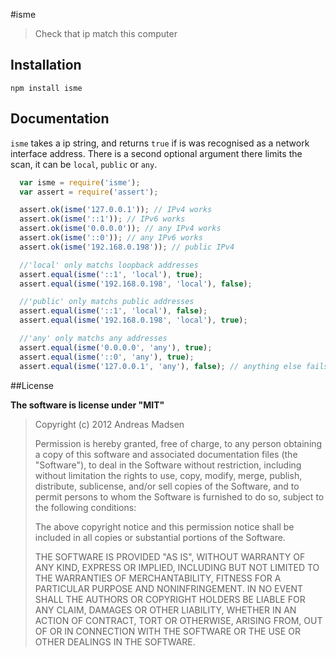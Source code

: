 #isme

> Check that ip match this computer

## Installation

```sheel
npm install isme
```

## Documentation

`isme` takes a ip string, and returns `true` if is was recognised as a network
interface address. There is a second optional argument there limits the scan,
it can be `local`, `public` or `any`.

```JavaScript
  var isme = require('isme');
  var assert = require('assert');

  assert.ok(isme('127.0.0.1')); // IPv4 works
  assert.ok(isme('::1')); // IPv6 works
  assert.ok(isme('0.0.0.0')); // any IPv4 works
  assert.ok(isme('::0')); // any IPv6 works
  assert.ok(isme('192.168.0.198')); // public IPv4

  //'local' only matchs loopback addresses
  assert.equal(isme('::1', 'local'), true);
  assert.equal(isme('192.168.0.198', 'local'), false);

  //'public' only matchs public addresses
  assert.equal(isme('::1', 'local'), false);
  assert.equal(isme('192.168.0.198', 'local'), true);

  //'any' only matchs any addresses
  assert.equal(isme('0.0.0.0', 'any'), true);
  assert.equal(isme('::0', 'any'), true);
  assert.equal(isme('127.0.0.1', 'any'), false); // anything else fails
```

##License

**The software is license under "MIT"**

> Copyright (c) 2012 Andreas Madsen
>
> Permission is hereby granted, free of charge, to any person obtaining a copy
> of this software and associated documentation files (the "Software"), to deal
> in the Software without restriction, including without limitation the rights
> to use, copy, modify, merge, publish, distribute, sublicense, and/or sell
> copies of the Software, and to permit persons to whom the Software is
> furnished to do so, subject to the following conditions:
>
> The above copyright notice and this permission notice shall be included in
> all copies or substantial portions of the Software.
>
> THE SOFTWARE IS PROVIDED "AS IS", WITHOUT WARRANTY OF ANY KIND, EXPRESS OR
> IMPLIED, INCLUDING BUT NOT LIMITED TO THE WARRANTIES OF MERCHANTABILITY,
> FITNESS FOR A PARTICULAR PURPOSE AND NONINFRINGEMENT. IN NO EVENT SHALL THE
> AUTHORS OR COPYRIGHT HOLDERS BE LIABLE FOR ANY CLAIM, DAMAGES OR OTHER
> LIABILITY, WHETHER IN AN ACTION OF CONTRACT, TORT OR OTHERWISE, ARISING FROM,
> OUT OF OR IN CONNECTION WITH THE SOFTWARE OR THE USE OR OTHER DEALINGS IN
> THE SOFTWARE.
